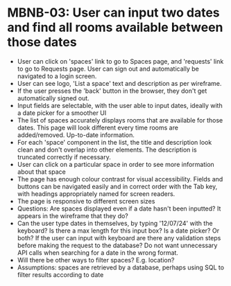 # MBNB-03: User can input two dates and find all rooms available between those dates
- User can click on 'spaces' link to go to Spaces page, and 'requests' link to go to Requests page. User can sign out and automatically be navigated to a login screen.
- User can see logo, 'List a space' text and description as per wireframe.
- If the user presses the 'back' button in the browser, they don't get automatically signed out.
- Input fields are selectable, with the user able to input dates, ideally with a date picker for a smoother UI
- The list of spaces accurately displays rooms that are available for those dates. This page will look different every time rooms are added/removed. Up-to-date information.
- For each 'space' component in the list, the title and description look clean and don't overlap into other elements. The description is truncated correctly if necessary.
- User can click on a particular space in order to see more information about that space 
- The page has enough colour contrast for visual accessibility. Fields and buttons can be navigated easily and in correct order with the Tab key, with headings appropriately named for screen readers.
- The page is responsive to different screen sizes
- Questions: Are spaces displayed even if a date hasn't been inputted? It appears in the wireframe that they do?
- Can the user type dates in themselves, by typing '12/07/24' with the keyboard? Is there a max length for this input box? Is a date picker? Or both? If the user can input with keyboard are there any validation steps before making the request to the database? Do not want unnecessary API calls when searching for a date in the wrong format. 
- Will there be other ways to filter spaces? E.g. location?
- Assumptions: spaces are retrieved by a database, perhaps using SQL to filter results according to date